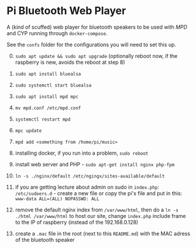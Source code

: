 # Pi Bluetooth Web Player

A (kind of scuffed) web player for bluetooth speakers to be used with *MPD* and CYP running through `docker-compose`.

See the `confs` folder for the configurations you will need to set this up.

0. `sudo apt update && sudo apt upgrade` (optionally reboot now, if the raspberry is new, avoids the reboot at step 8)

1. `sudo apt install bluealsa`

2. `sudo systemctl start bluealsa`

3. `sudo apt install mpd mpc`

4. `mv mpd.conf /etc/mpd.conf`

5. `systemctl restart mpd`

6. `mpc update`

7. `mpd add <something from /home/pi/music>`

8. installing docker, if you run into a problem, `sudo reboot`

9. install web server and PHP - `sudo apt-get install nginx php-fpm`

10. `ln -s ./nginx/default /etc/ngingx/sites-available/default`

11. if you are getting lecture about admin on sudo in `index.php`:
`/etc/sudoers.d` - create a new file or copy the pi's file and put in this:
`www-data ALL=(ALL) NOPASSWD: ALL`

12. remove the default nginx index from `/var/www/html`, then do a `ln -s ./html /var/www/html` to host our site, change `index.php` include frame to the IP of raspberry (instead of the 192.168.0.128)

13. create a `.mac` file in the root (next to this `README.md`) with the MAC adress of the bluetooth speaker
